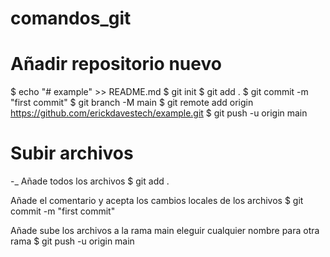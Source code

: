 # comandos_git

# Añadir repositorio nuevo

$ echo "# example" >> README.md
$ git init
$ git add .
$ git commit -m "first commit"
$ git branch -M main
$ git remote add origin https://github.com/erickdavestech/example.git
$ git push -u origin main

# Subir archivos
-\_ 
Añade todos los archivos
$ git add .

Añade el comentario y acepta los cambios locales de los archivos
$ git commit -m "first commit"

Añade sube los archivos a la rama main eleguir cualquier nombre para otra rama
$ git push -u origin main
